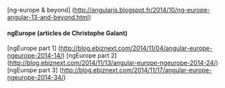[ng-europe & beyond] (http://angularjs.blogspot.fr/2014/10/ng-europe-angular-13-and-beyond.html)

#### ngEurope (articles de Christophe Galant)
[ngEurope part 1] (http://blog.ebiznext.com/2014/11/04/angular-europe-ngeurope-2014-14/)
[ngEurope part 2] (http://blog.ebiznext.com/2014/11/13/angular-europe-ngeurope-2014-24/)
[ngEurope part 3] (http://blog.ebiznext.com/2014/11/17/angular-europe-ngeurope-2014-34/)

